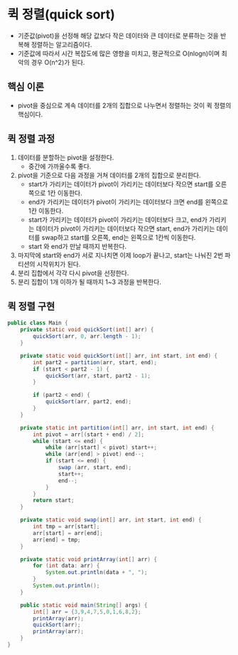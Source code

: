 # 퀵 정렬(quick sort)
- 기준값(pivot)을 선정해 해당 값보다 작은 데이터와 큰 데이터로 분류하는 것을 반복해 정렬하는 알고리즘이다.
- 기준값에 따라서 시간 복잡도에 많은 영향을 미치고, 평균적으로 O(nlogn)이며 최악의 경우 O(n^2)가 된다.

## 핵심 이론
- pivot을 중심으로 계속 데이터를 2개의 집합으로 나누면서 정렬하는 것이 퀵 정렬의 핵심이다.

## 퀵 정렬 과정
1. 데이터를 분할하는 pivot을 설정한다.
	- 중간에 가까울수록 좋다.
2. pivot을 기준으로 다음 과정을 거쳐 데이터를 2개의 집합으로 분리한다.
	- start가 가리키는 데이터가 pivot이 가리키는 데이터보다 작으면 start를 오른쪽으로 1칸 이동한다.
	- end가 가리키는 데이터가 pivot이 가리키는 데이터보다 크면 end를 왼쪽으로 1칸 이동한다.
	- start가 가리키는 데이터가 pivot이 가리키는 데이터보다 크고, end가 가리키는 데이터가 pivot이 가리키는 데이터보다 작으면 start, end가 가리키는 데이터를 swap하고 start를 오른쪽, end는 왼쪽으로 1칸씩 이동한다.
	- start 와 end가 만날 때까지 반복한다.
3. 마지막에 start와 end가 서로 지나치면 이제 loop가 끝나고, start는 나눠진 2번 파티션의 시작위치가 된다.
4. 분리 집합에서 각각 다시 pivot을 선정한다.
5. 분리 집합이 1개 이하가 될 때까지 1~3 과정을 반복한다.

## 퀵 정렬 구현
```java
public class Main {
	private static void quickSort(int[] arr) {
		quickSort(arr, 0, arr.length - 1);
	}

	private static void quickSort(int[] arr, int start, int end) {
		int part2 = partition(arr, start, end);
		if (start < part2 - 1) {
			quickSort(arr, start, part2 - 1);
		}

		if (part2 < end) {
			quickSort(arr, part2, end);
		}
	}

	private static int partition(int[] arr, int start, int end) {
		int pivot = arr[(start + end) / 2];
		while (start <= end) {
			while (arr[start] < pivot) start++;
			while (arr[end] > pivot) end--;
			if (start <= end) {
				swap (arr, start, end);
				start++;
				end--;
			}
		}
		return start;
	}

	private static void swap(int[] arr, int start, int end) {
		int tmp = arr[start];
		arr[start] = arr[end];
		arr[end] = tmp;
	}

	private static void printArray(int[] arr) {
		for (int data: arr) {
			System.out.println(data + ", ");
		}
		System.out.println();
	}

	public static void main(String[] args) {
		int[] arr = {3,9,4,7,5,0,1,6,8,2};
		printArray(arr);
		quickSort(arr);
		printArray(arr);
	}
}
```